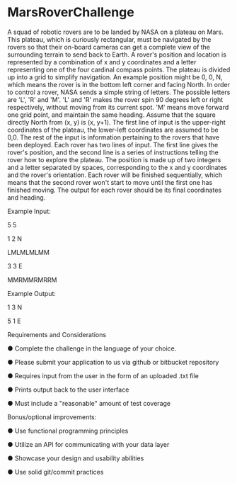 # MarsRoverChallenge
A squad of robotic rovers are to be landed by NASA on a plateau on Mars. This plateau,
which is curiously rectangular, must be navigated by the rovers so that their on-board
cameras can get a complete view of the surrounding terrain to send back to Earth.
A rover's position and location is represented by a combination of x and y coordinates
and a letter representing one of the four cardinal compass points. The plateau is divided
up into a grid to simplify navigation. An example position might be 0, 0, N, which means
the rover is in the bottom left corner and facing North.
In order to control a rover, NASA sends a simple string of letters. The possible letters
are 'L', 'R' and 'M'. 'L' and 'R' makes the rover spin 90 degrees left or right respectively,
without moving from its current spot. 'M' means move forward one grid point, and
maintain the same heading.
Assume that the square directly North from (x, y) is (x, y+1).
The first line of input is the upper-right coordinates of the plateau, the lower-left
coordinates are assumed to be 0,0. The rest of the input is information pertaining to the
rovers that have been deployed. Each rover has two lines of input. The first line gives
the rover's position, and the second line is a series of instructions telling the rover how
to explore the plateau.
The position is made up of two integers and a letter separated by spaces,
corresponding to the x and y coordinates and the rover's orientation.
Each rover will be finished sequentially, which means that the second rover won't start
to move until the first one has finished moving.
The output for each rover should be its final coordinates and heading.

Example Input:

5 5

1 2 N

LMLMLMLMM

3 3 E

MMRMMRMRRM

Example Output:

1 3 N

5 1 E



Requirements and Considerations

● Complete the challenge in the language of your choice.

● Please submit your application to us via github or bitbucket repository

● Requires input from the user in the form of an uploaded .txt file

● Prints output back to the user interface

● Must include a "reasonable" amount of test coverage

Bonus/optional improvements:

● Use functional programming principles

● Utilize an API for communicating with your data layer

● Showcase your design and usability abilities

● Use solid git/commit practices

